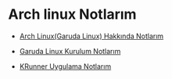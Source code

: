 # Arch linux Notlarım

- [Arch Linux(Garuda Linux) Hakkında Notlarım](https://github.com/kaankaltakkiran/Linux_notlarim/blob/main/arch_linux_kurulum_notlarim/notlarim/arch_linux_hakkinda.md)

- [Garuda Linux Kurulum Notlarım](https://github.com/kaankaltakkiran/Linux_notlarim/blob/main/arch_linux_kurulum_notlarim/notlarim/garuda_linux_kurulum_notlarim.md)

- [KRunner Uygulama Notlarım](https://github.com/kaankaltakkiran/Linux_notlarim/blob/main/arch_linux_kurulum_notlarim/notlarim/KRunner_notlarim.md)

